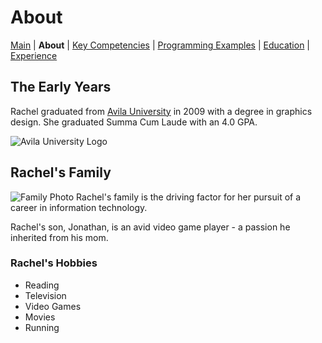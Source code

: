 # About

[Main](README.md) | **About** | [Key Competencies](keycompetencies.md) | [Programming Examples](programmingexample.md) | [Education](education.md) | [Experience](experience.md)

## The Early Years

Rachel graduated from [Avila University]() in 2009 with a degree in graphics design. She graduated Summa Cum Laude with an 4.0 GPA.

![Avila University Logo](https://upload.wikimedia.org/wikipedia/commons/7/7c/Avila_University_logo.svg)

## Rachel's Family
![Family Photo](family.jpg)
Rachel's family is the driving factor for her pursuit of a career in information technology.

Rachel's son, Jonathan, is an avid video game player - a passion he inherited from his mom. 

### Rachel's Hobbies

- Reading
- Television
- Video Games
- Movies
- Running

